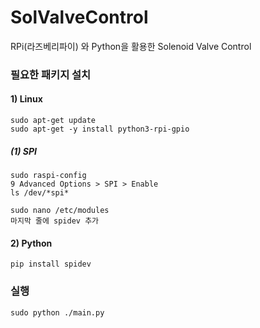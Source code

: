 # SolValveControl
RPi(라즈베리파이) 와 Python을 활용한 Solenoid Valve Control

### 필요한 패키지 설치
#### 1) Linux
    sudo apt-get update
    sudo apt-get -y install python3-rpi-gpio

##### (1) SPI
    sudo raspi-config
    9 Advanced Options > SPI > Enable
    ls /dev/*spi*

    sudo nano /etc/modules
    마지막 줄에 spidev 추가
#### 2) Python
    pip install spidev

### 실행
    sudo python ./main.py
